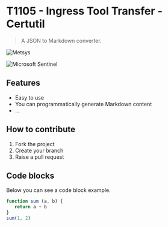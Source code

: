 # T1105 - Ingress Tool Transfer - Certutil

> A JSON to Markdown converter.

![](https://www.metsys.fr/wp-content/themes/metsys/images/svg/metsys-logo.svg "Metsys")

![](https://azure.microsoft.com/svghandler/azure-sentinel/?width=600&height=315 "Microsoft Sentinel")


## Features


 - Easy to use
 - You can programmatically generate Markdown content
 - ...

## How to contribute


 1. Fork the project
 2. Create your branch
 3. Raise a pull request

## Code blocks


Below you can see a code block example.

```js
function sum (a, b) {
   return a + b
}
sum(1, 2)
```

